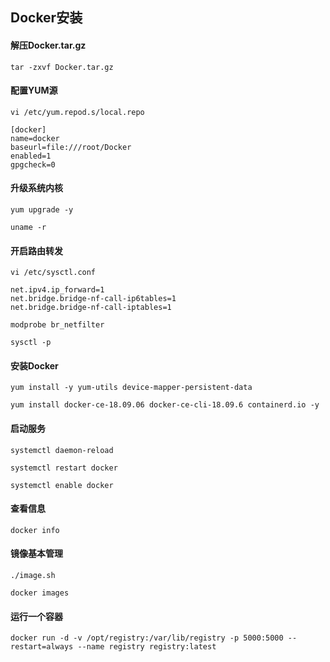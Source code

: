 ## Docker安装

#### 解压Docker.tar.gz

```
tar -zxvf Docker.tar.gz
```

#### 配置YUM源

```
vi /etc/yum.repod.s/local.repo
```

```
[docker]
name=docker
baseurl=file:///root/Docker
enabled=1
gpgcheck=0
```

#### 升级系统内核

```
yum upgrade -y
```

```
uname -r
```

#### 开启路由转发

```
vi /etc/sysctl.conf
```

```
net.ipv4.ip_forward=1
net.bridge.bridge-nf-call-ip6tables=1
net.bridge.bridge-nf-call-iptables=1
```

```
modprobe br_netfilter
```

```
sysctl -p
```

#### 安装Docker

```
yum install -y yum-utils device-mapper-persistent-data
```

```
yum install docker-ce-18.09.06 docker-ce-cli-18.09.6 containerd.io -y
```

#### 启动服务

```
systemctl daemon-reload
```

```
systemctl restart docker
```

```
systemctl enable docker
```

#### 查看信息

```
docker info
```

#### 镜像基本管理

```
./image.sh
```

```
docker images
```

#### 运行一个容器

```
docker run -d -v /opt/registry:/var/lib/registry -p 5000:5000 --restart=always --name registry registry:latest
```

